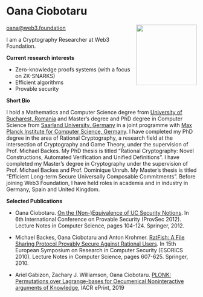 # Oana Ciobotaru

<img align="right" src="https://i.imgur.com/Oq15ipC.jpg" width="160" />

oana@web3.foundation

I am a Cryptography Researcher at Web3 Foundation.

**Current research interests**

* Zero-knowledge proofs systems (with a focus on ZK-SNARKS)
* Efficient algorithms
* Provable security

**Short Bio**

I hold a Mathematics and Computer Science degree from [University of Bucharest, Romania](https://unibuc.ro/?lang=en) and Master’s degree and PhD degree in Computer Science from [Saarland University, Germany](https://saarland-informatics-campus.de/en/) in a joint programme with [Max Planck Institute for Computer Science, Germany](https://www.mpi-inf.mpg.de/home). I have completed my PhD degree in the area of Rational Cryptography, a research field at the intersection of Cryptography and Game Theory, under the supervision of Prof. Michael Backes.  My PhD thesis is titled “Rational Cryptography: Novel Constructions, Automated Verification and Unified Definitions”. I have completed my Master’s degree in Cryptography under the supervision of Prof. Michael Backes and Prof. Dominique Unruh. My Master’s thesis is titled “Efficient Long-term Secure Universally Composable Commitments”. Before joining Web3 Foundation, I have held roles in academia and in industry in Germany, Spain and United Kingdom.

**Selected Publications**

* Oana Ciobotaru. [On the (Non-)Equivalence of UC Security Notions](https://link.springer.com/chapter/10.1007%2F978-3-642-33272-2_8). In 6th International Conference on Provable Security (ProvSec 2012). Lecture Notes in Computer Science, pages 104-124. Springer, 2012.

* Michael Backes, Oana Ciobotaru and Anton Krohmer. [RatFish: A File Sharing Protocol Provably Secure Against Rational Users](https://link.springer.com/chapter/10.1007%2F978-3-642-15497-3_37). In 15th European Symposium on Research in Computer Security (ESORICS 2010). Lecture Notes in Computer Science, pages 607-625. Springer, 2010.

* Ariel Gabizon, Zachary J. Williamson, Oana Ciobotaru. [PLONK: Permutations over Lagrange-bases for Oecumenical Noninteractive arguments of Knowledge](https://eprint.iacr.org/2019/953), IACR ePrint, 2019
